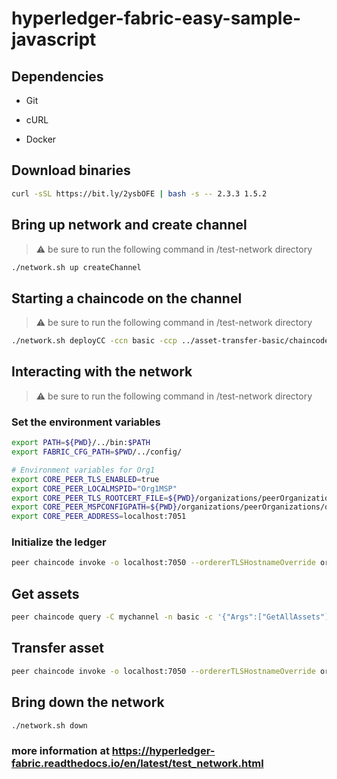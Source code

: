 # hyperledger-fabric-easy-sample-javascript

## Dependencies

 - Git

 - cURL

 - Docker


## Download binaries

```bash
curl -sSL https://bit.ly/2ysbOFE | bash -s -- 2.3.3 1.5.2
```

## Bring up network and create channel

> :warning: be sure to run the following command in /test-network directory

```bash
./network.sh up createChannel
```

## Starting a chaincode on the channel

> :warning: be sure to run the following command in /test-network directory

```bash
./network.sh deployCC -ccn basic -ccp ../asset-transfer-basic/chaincode-javascript -ccl javascript
```

## Interacting with the network

> :warning: be sure to run the following command in /test-network directory

### Set the environment variables

```bash
export PATH=${PWD}/../bin:$PATH
export FABRIC_CFG_PATH=$PWD/../config/

# Environment variables for Org1
export CORE_PEER_TLS_ENABLED=true
export CORE_PEER_LOCALMSPID="Org1MSP"
export CORE_PEER_TLS_ROOTCERT_FILE=${PWD}/organizations/peerOrganizations/org1.example.com/peers/peer0.org1.example.com/tls/ca.crt
export CORE_PEER_MSPCONFIGPATH=${PWD}/organizations/peerOrganizations/org1.example.com/users/Admin@org1.example.com/msp
export CORE_PEER_ADDRESS=localhost:7051
```

### Initialize the ledger

```bash
peer chaincode invoke -o localhost:7050 --ordererTLSHostnameOverride orderer.example.com --tls --cafile "${PWD}/organizations/ordererOrganizations/example.com/orderers/orderer.example.com/msp/tlscacerts/tlsca.example.com-cert.pem" -C mychannel -n basic --peerAddresses localhost:7051 --tlsRootCertFiles "${PWD}/organizations/peerOrganizations/org1.example.com/peers/peer0.org1.example.com/tls/ca.crt" --peerAddresses localhost:9051 --tlsRootCertFiles "${PWD}/organizations/peerOrganizations/org2.example.com/peers/peer0.org2.example.com/tls/ca.crt" -c '{"function":"InitLedger","Args":[]}'
```

## Get assets

```bash
peer chaincode query -C mychannel -n basic -c '{"Args":["GetAllAssets"]}'
```

## Transfer asset

```bash
peer chaincode invoke -o localhost:7050 --ordererTLSHostnameOverride orderer.example.com --tls --cafile "${PWD}/organizations/ordererOrganizations/example.com/orderers/orderer.example.com/msp/tlscacerts/tlsca.example.com-cert.pem" -C mychannel -n basic --peerAddresses localhost:7051 --tlsRootCertFiles "${PWD}/organizations/peerOrganizations/org1.example.com/peers/peer0.org1.example.com/tls/ca.crt" --peerAddresses localhost:9051 --tlsRootCertFiles "${PWD}/organizations/peerOrganizations/org2.example.com/peers/peer0.org2.example.com/tls/ca.crt" -c '{"function":"TransferAsset","Args":["asset6","Christopher"]}'
```

## Bring down the network

```bash
./network.sh down
```

### more information at https://hyperledger-fabric.readthedocs.io/en/latest/test_network.html

